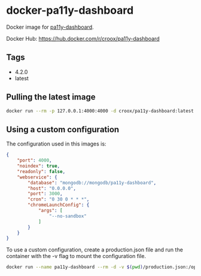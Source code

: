# docker-pa11y-dashboard

Docker image for [pa11y-dashboard](https://github.com/pa11y/pa11y-dashboard).

Docker Hub: https://hub.docker.com/r/croox/pa11y-dashboard

## Tags

- 4.2.0
- latest

## Pulling the latest image

```bash
docker run --rm -p 127.0.0.1:4000:4000 -d croox/pa11y-dashboard:latest
```

## Using a custom configuration

The configuration used in this images is:

```json
{
    "port": 4000,
    "noindex": true,
    "readonly": false,
    "webservice": {
        "database": "mongodb://mongodb/pa11y-dashboard",
        "host": "0.0.0.0",
        "port": 3000,
        "cron": "0 30 0 * * *",
        "chromeLaunchConfig": {
            "args": [
                "--no-sandbox"
            ]
        }
    }
}
```

To use a custom configuration, create a production.json file and run the container with the -v flag to mount the configuration file.

```bash
docker run --name pa11y-dashboard --rm -d -v $(pwd)/production.json:/opt/pa11y-dashboard/production.json croox/pa11y-dashboard:latest
```
